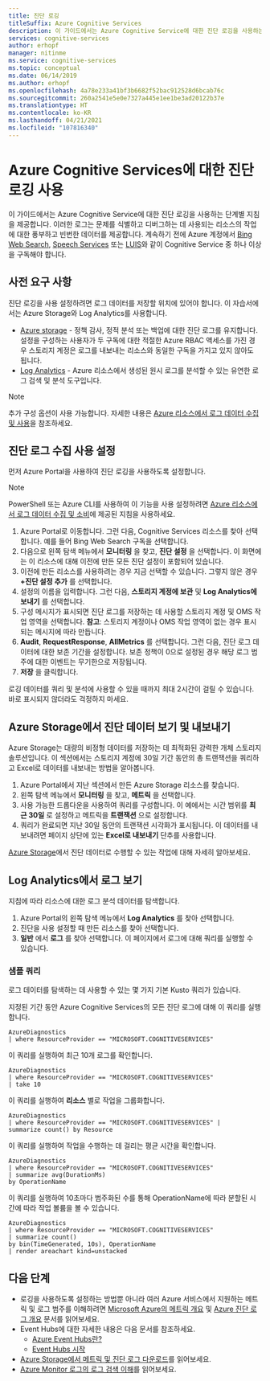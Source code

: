 ```yaml
---
title: 진단 로깅
titleSuffix: Azure Cognitive Services
description: 이 가이드에서는 Azure Cognitive Service에 대한 진단 로깅을 사용하는 단계별 지침을 제공합니다. 이러한 로그는 문제를 식별하고 디버그하는 데 사용되는 리소스의 작업에 대한 풍부하고 빈번한 데이터를 제공합니다.
services: cognitive-services
author: erhopf
manager: nitinme
ms.service: cognitive-services
ms.topic: conceptual
ms.date: 06/14/2019
ms.author: erhopf
ms.openlocfilehash: 4a78e233a41bf3b6682f52bac912528d6bcab76c
ms.sourcegitcommit: 260a2541e5e0e7327a445e1ee1be3ad20122b37e
ms.translationtype: HT
ms.contentlocale: ko-KR
ms.lasthandoff: 04/21/2021
ms.locfileid: "107816340"
---
```

# <a name="enable-diagnostic-logging-for-azure-cognitive-services"></a>Azure Cognitive Services에 대한 진단 로깅 사용

이 가이드에서는 Azure Cognitive Service에 대한 진단 로깅을 사용하는 단계별 지침을 제공합니다. 이러한 로그는 문제를 식별하고 디버그하는 데 사용되는 리소스의 작업에 대한 풍부하고 빈번한 데이터를 제공합니다. 계속하기 전에 Azure 계정에서 [Bing Web Search](./bing-web-search/overview.md), [Speech Services](./speech-service/overview.md) 또는 [LUIS](./luis/what-is-luis.md)와 같이 Cognitive Service 중 하나 이상을 구독해야 합니다.

## <a name="prerequisites"></a>사전 요구 사항

진단 로깅을 사용 설정하려면 로그 데이터를 저장할 위치에 있어야 합니다. 이 자습서에서는 Azure Storage와 Log Analytics를 사용합니다.

* [Azure storage](../azure-monitor/essentials/resource-logs.md#send-to-azure-storage) - 정책 감사, 정적 분석 또는 백업에 대한 진단 로그를 유지합니다. 설정을 구성하는 사용자가 두 구독에 대한 적절한 Azure RBAC 액세스를 가진 경우 스토리지 계정은 로그를 내보내는 리소스와 동일한 구독을 가지고 있지 않아도 됩니다.
* [Log Analytics](../azure-monitor/essentials/resource-logs.md#send-to-log-analytics-workspace) - Azure 리소스에서 생성된 원시 로그를 분석할 수 있는 유연한 로그 검색 및 분석 도구입니다.

> [!NOTE]
> 추가 구성 옵션이 사용 가능합니다. 자세한 내용은 [Azure 리소스에서 로그 데이터 수집 및 사용](../azure-monitor/essentials/platform-logs-overview.md)을 참조하세요.

## <a name="enable-diagnostic-log-collection"></a>진단 로그 수집 사용 설정  

먼저 Azure Portal을 사용하여 진단 로깅을 사용하도록 설정합니다.

> [!NOTE]
> PowerShell 또는 Azure CLI를 사용하여 이 기능을 사용 설정하려면 [Azure 리소스에서 로그 데이터 수집 및 소비](../azure-monitor/essentials/platform-logs-overview.md)에 제공된 지침을 사용하세요.

1. Azure Portal로 이동합니다. 그런 다음, Cognitive Services 리소스를 찾아 선택합니다. 예를 들어 Bing Web Search 구독을 선택합니다.   
2. 다음으로 왼쪽 탐색 메뉴에서 **모니터링** 을 찾고, **진단 설정** 을 선택합니다. 이 화면에는 이 리소스에 대해 이전에 만든 모든 진단 설정이 포함되어 있습니다.
3. 이전에 만든 리소스를 사용하려는 경우 지금 선택할 수 있습니다. 그렇지 않은 경우 **+진단 설정 추가** 를 선택합니다.
4. 설정의 이름을 입력합니다. 그런 다음, **스토리지 계정에 보관** 및 **Log Analytics에 보내기** 를 선택합니다.
5. 구성 메시지가 표시되면 진단 로그를 저장하는 데 사용할 스토리지 계정 및 OMS 작업 영역을 선택합니다. **참고**: 스토리지 계정이나 OMS 작업 영역이 없는 경우 표시되는 메시지에 따라 만듭니다.
6. **Audit**, **RequestResponse**, **AllMetrics** 를 선택합니다. 그런 다음, 진단 로그 데이터에 대한 보존 기간을 설정합니다. 보존 정책이 0으로 설정된 경우 해당 로그 범주에 대한 이벤트는 무기한으로 저장됩니다.
7. **저장** 을 클릭합니다.

로깅 데이터를 쿼리 및 분석에 사용할 수 있을 때까지 최대 2시간이 걸릴 수 있습니다. 바로 표시되지 않더라도 걱정하지 마세요.

## <a name="view-and-export-diagnostic-data-from-azure-storage"></a>Azure Storage에서 진단 데이터 보기 및 내보내기

Azure Storage는 대량의 비정형 데이터를 저장하는 데 최적화된 강력한 개체 스토리지 솔루션입니다. 이 섹션에서는 스토리지 계정에 30일 기간 동안의 총 트랜잭션을 쿼리하고 Excel로 데이터를 내보내는 방법을 알아봅니다.

1. Azure Portal에서 지난 섹션에서 만든 Azure Storage 리소스를 찾습니다.
2. 왼쪽 탐색 메뉴에서 **모니터링** 을 찾고, **메트릭** 을 선택합니다.
3. 사용 가능한 드롭다운을 사용하여 쿼리를 구성합니다. 이 예에서는 시간 범위를 **최근 30일** 로 설정하고 메트릭을 **트랜잭션** 으로 설정합니다.
4. 쿼리가 완료되면 지난 30일 동안의 트랜잭션 시각화가 표시됩니다. 이 데이터를 내보내려면 페이지 상단에 있는 **Excel로 내보내기** 단추를 사용합니다.

[Azure Storage](../storage/blobs/storage-blobs-introduction.md)에서 진단 데이터로 수행할 수 있는 작업에 대해 자세히 알아보세요.

## <a name="view-logs-in-log-analytics"></a>Log Analytics에서 로그 보기

지침에 따라 리소스에 대한 로그 분석 데이터를 탐색합니다.

1. Azure Portal의 왼쪽 탐색 메뉴에서 **Log Analytics** 를 찾아 선택합니다.
2. 진단을 사용 설정할 때 만든 리소스를 찾아 선택합니다.
3. **일반** 에서 **로그** 를 찾아 선택합니다. 이 페이지에서 로그에 대해 쿼리를 실행할 수 있습니다.

### <a name="sample-queries"></a>샘플 쿼리

로그 데이터를 탐색하는 데 사용할 수 있는 몇 가지 기본 Kusto 쿼리가 있습니다.

지정된 기간 동안 Azure Cognitive Services의 모든 진단 로그에 대해 이 쿼리를 실행합니다.

```kusto
AzureDiagnostics
| where ResourceProvider == "MICROSOFT.COGNITIVESERVICES"
```

이 쿼리를 실행하여 최근 10개 로그를 확인합니다.

```kusto
AzureDiagnostics
| where ResourceProvider == "MICROSOFT.COGNITIVESERVICES"
| take 10
```

이 쿼리를 실행하여 **리소스** 별로 작업을 그룹화합니다.

```kusto
AzureDiagnostics
| where ResourceProvider == "MICROSOFT.COGNITIVESERVICES" |
summarize count() by Resource
```
이 쿼리를 실행하여 작업을 수행하는 데 걸리는 평균 시간을 확인합니다.

```kusto
AzureDiagnostics
| where ResourceProvider == "MICROSOFT.COGNITIVESERVICES"
| summarize avg(DurationMs)
by OperationName
```

이 쿼리를 실행하여 10초마다 범주화된 수를 통해 OperationName에 따라 분할된 시간에 따라 작업 볼륨을 볼 수 있습니다.

```kusto
AzureDiagnostics
| where ResourceProvider == "MICROSOFT.COGNITIVESERVICES"
| summarize count()
by bin(TimeGenerated, 10s), OperationName
| render areachart kind=unstacked
```

## <a name="next-steps"></a>다음 단계

* 로깅을 사용하도록 설정하는 방법뿐 아니라 여러 Azure 서비스에서 지원하는 메트릭 및 로그 범주를 이해하려면 [Microsoft Azure의 메트릭 개요](../azure-monitor/data-platform.md) 및 [Azure 진단 로그 개요](../azure-monitor/essentials/platform-logs-overview.md) 문서를 읽어보세요.
* Event Hubs에 대한 자세한 내용은 다음 문서를 참조하세요.
  * [Azure Event Hubs란?](../event-hubs/event-hubs-about.md)
  * [Event Hubs 시작](../event-hubs/event-hubs-dotnet-standard-getstarted-send.md)
* [Azure Storage에서 메트릭 및 진단 로그 다운로드](../storage/blobs/storage-quickstart-blobs-dotnet.md#download-blobs)를 읽어보세요.
* [Azure Monitor 로그의 로그 검색 이해](../azure-monitor/logs/log-query-overview.md)를 읽어보세요.
